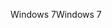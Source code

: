 <span data-ttu-id="80090-101">Windows 7</span><span class="sxs-lookup"><span data-stu-id="80090-101">Windows 7</span></span>